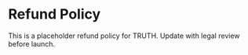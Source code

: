 # Refund Policy

This is a placeholder refund policy for TRUTH. Update with legal review before launch.
